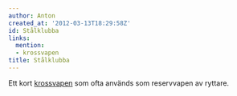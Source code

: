 ```yaml
---
author: Anton
created_at: '2012-03-13T18:29:58Z'
id: Stålklubba
links:
  mention:
  - krossvapen
title: Stålklubba
---
```


Ett kort [krossvapen] som ofta används som reservvapen av ryttare.

  [krossvapen]: krossvapen
